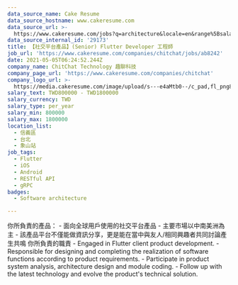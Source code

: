 ```yaml
---
data_source_name: Cake Resume
data_source_hostname: www.cakeresume.com
data_source_url: >-
  https://www.cakeresume.com/jobs?q=architecture&locale=en&range%5Bsalary_range%5D%5Bmin%5D=1000000&page=4
data_source_internal_id: '29173'
title: 【社交平台產品】(Senior) Flutter Developer 工程師
job_url: 'https://www.cakeresume.com/companies/chitchat/jobs/ab8242'
date: 2021-05-05T06:24:52.244Z
company_name: ChitChat Technology 趣聊科技
company_page_url: 'https://www.cakeresume.com/companies/chitchat'
company_logo_url: >-
  https://media.cakeresume.com/image/upload/s---e4aMtb0--/c_pad,fl_png8,h_200,w_200/v1611041288/fmycuy3b1z20x0t45qxd.png
salary_text: TWD800000 - TWD1800000
salary_currency: TWD
salary_type: per_year
salary_min: 800000
salary_max: 1800000
location_list:
  - 信義區
  - 台北
  - 象山站
job_tags:
  - Flutter
  - iOS
  - Android
  - RESTful API
  - gRPC
badges:
  - Software architecture

---
```


你所負責的產品： - 面向全球用戶使用的社交平台產品 - 主要市場以中南美洲為主 - 該產品平台不僅能做資訊分享，更是能在當中與友人/相同興趣者共同討論產生共鳴 你所負責的職責 - Engaged in Flutter client product development. - Responsible for designing and completing the realization of software functions according to product requirements. - Participate in product system analysis, architecture design and module coding. - Follow up with the latest technology and evolve the product's technical solution.